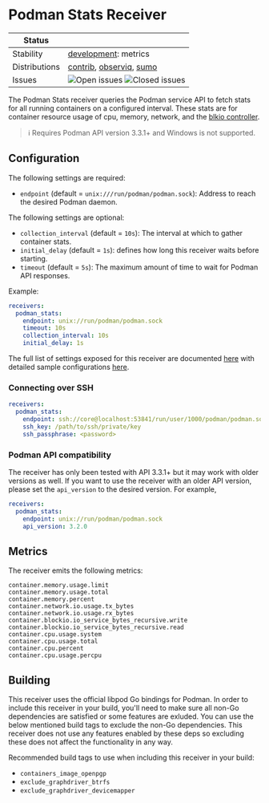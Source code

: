# Podman Stats Receiver

<!-- status autogenerated section -->
| Status        |           |
| ------------- |-----------|
| Stability     | [development]: metrics   |
| Distributions | [contrib], [observiq], [sumo] |
| Issues        | ![Open issues](https://img.shields.io/github/issues-search/open-telemetry/opentelemetry-collector-contrib?query=is%3Aissue%20is%3Aopen%20label%3Areceiver%2Fpodman_stats%20&label=open&color=orange&logo=opentelemetry) ![Closed issues](https://img.shields.io/github/issues-search/open-telemetry/opentelemetry-collector-contrib?query=is%3Aissue%20is%3Aclosed%20label%3Areceiver%2Fpodman_stats%20&label=closed&color=blue&logo=opentelemetry) |

[development]: https://github.com/open-telemetry/opentelemetry-collector#development
[contrib]: https://github.com/open-telemetry/opentelemetry-collector-releases/tree/main/distributions/otelcol-contrib
[observiq]: https://github.com/observIQ/observiq-otel-collector
[sumo]: https://github.com/SumoLogic/sumologic-otel-collector
<!-- end autogenerated section -->

The Podman Stats receiver queries the Podman service API to fetch stats for all running containers 
on a configured interval.  These stats are for container
resource usage of cpu, memory, network, and the
[blkio controller](https://www.kernel.org/doc/Documentation/cgroup-v1/blkio-controller.txt).

> :information_source: Requires Podman API version 3.3.1+ and Windows is not supported.


## Configuration

The following settings are required:

- `endpoint` (default = `unix:///run/podman/podman.sock`): Address to reach the desired Podman daemon.

The following settings are optional:

- `collection_interval` (default = `10s`): The interval at which to gather container stats.
- `initial_delay` (default = `1s`): defines how long this receiver waits before starting.
- `timeout` (default = `5s`): The maximum amount of time to wait for Podman API responses.

Example:

```yaml
receivers:
  podman_stats:
    endpoint: unix://run/podman/podman.sock
    timeout: 10s
    collection_interval: 10s
    initial_delay: 1s
```

The full list of settings exposed for this receiver are documented [here](./config.go)
with detailed sample configurations [here](./testdata/config.yaml).

### Connecting over SSH

```yaml
receivers:
  podman_stats:
    endpoint: ssh://core@localhost:53841/run/user/1000/podman/podman.sock
    ssh_key: /path/to/ssh/private/key
    ssh_passphrase: <password>
```

### Podman API compatibility

The receiver has only been tested with API 3.3.1+ but it may work with older versions as well. If you want to use the
receiver with an older API version, please set the `api_version` to the desired version. For example,

```yaml
receivers:
  podman_stats:
    endpoint: unix://run/podman/podman.sock
    api_version: 3.2.0
```
## Metrics

The receiver emits the following metrics:

	container.memory.usage.limit
	container.memory.usage.total
	container.memory.percent
	container.network.io.usage.tx_bytes
	container.network.io.usage.rx_bytes
	container.blockio.io_service_bytes_recursive.write
	container.blockio.io_service_bytes_recursive.read
	container.cpu.usage.system
	container.cpu.usage.total
	container.cpu.percent
	container.cpu.usage.percpu

## Building

This receiver uses the official libpod Go bindings for Podman. In order to include
this receiver in your build, you'll need to make sure all non-Go dependencies are
satisfied or some features are exluded. You can use the below mentioned build tags to
exclude the non-Go dependencies. This receiver does not use any features enabled
by these deps so excluding these does not affect the functionality in any way.

Recommended build tags to use when including this receiver in your build:

- `containers_image_openpgp`
- `exclude_graphdriver_btrfs`
- `exclude_graphdriver_devicemapper`

